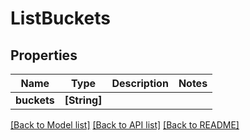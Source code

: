 # ListBuckets

## Properties

Name | Type | Description | Notes
------------ | ------------- | ------------- | -------------
**buckets** | **[String]** |  | 

[[Back to Model list]](../README.md#documentation-for-models) [[Back to API list]](../README.md#documentation-for-api-endpoints) [[Back to README]](../README.md)


